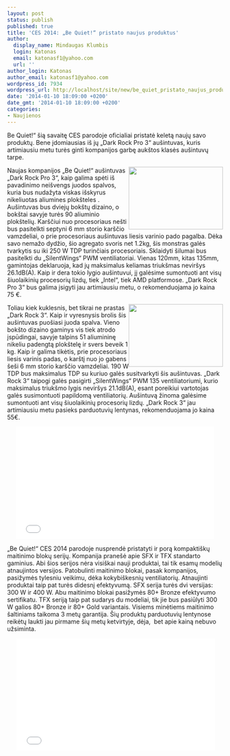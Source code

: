 ```yaml
---
layout: post
status: publish
published: true
title: 'CES 2014: „Be Quiet!“ pristato naujus produktus'
author:
  display_name: Mindaugas Klumbis
  login: Katonas
  email: katonasf1@yahoo.com
  url: ''
author_login: Katonas
author_email: katonasf1@yahoo.com
wordpress_id: 7934
wordpress_url: http://localhost/site/new/be_quiet_pristato_naujus_produktus_ces_parodoje/
date: '2014-01-10 18:09:00 +0200'
date_gmt: '2014-01-10 18:09:00 +0200'
categories:
- Naujienos
---
```

<p>
	Be Quiet!&ldquo; &scaron;ią savaitę CES parodoje oficialiai pristatė keletą naujų savo produktų. Bene įdomiausias i&scaron; jų &bdquo;Dark Rock Pro 3&ldquo; au&scaron;intuvas, kuris artimiausiu metu turės ginti kompanijos garbę auk&scaron;tos klasės au&scaron;intuvų tarpe.</p>
<p>
	<a href="http://technews.lt/userfiles/bequiet-dark-rock-pro-3-600x398.jpg"><img alt="" src="http://technews.lt/userfiles/bequiet-dark-rock-pro-3-600x398.jpg" style="width: 220px; height: 146px; float: right;" /></a>Naujas kompanijos &bdquo;Be Quiet!&ldquo; au&scaron;intuvas &bdquo;Dark Rock Pro 3&ldquo;, kaip galima spėti i&scaron; pavadinimo nei&scaron;vengs juodos spalvos, kuria bus nudažyta viskas i&scaron;skyrus nikeliuotas aliumines plok&scaron;teles . Au&scaron;intuvas bus dviejų bok&scaron;tų dizaino, o bok&scaron;tai savyje turės 90 aliuminio plok&scaron;telių. Kar&scaron;čiui nuo procesoriaus ne&scaron;ti bus pasitelkti septyni 6 mm storio kar&scaron;čio vamzdeliai, o prie procesoriaus au&scaron;intuvas liesis varinio pado pagalba. Dėka savo nemažo dydžio, &scaron;io agregato svoris net 1.2kg, &scaron;is monstras galės tvarkytis su iki 250 W TDP turinčiais procesoriais. Sklaidyti &scaron;ilumai bus pasitelkti du &bdquo;SilentWings&ldquo; PWM ventiliatoriai. Vienas 120mm, kitas 135mm, gamintojas deklaruoja, kad jų maksimalus keliamas triuk&scaron;mas nevir&scaron;ys 26.1dB(A). Kaip ir dera tokio lygio au&scaron;intuvui, jį galėsime sumontuoti ant visų &scaron;iuolaikinių procesorių lizdų, tiek &bdquo;Intel&ldquo;, tiek AMD platformose. &bdquo;Dark Rock Pro 3&ldquo; bus galima įsigyti jau artimiausiu metu, o rekomenduojama jo kaina 75 &euro;.</p>
<p>
	<a href="http://technews.lt/userfiles/bequiet-dark-rock-3.jpg"><img alt="" src="http://technews.lt/userfiles/bequiet-dark-rock-3.jpg" style="width: 220px; height: 146px; float: right;" /></a>Toliau kiek kuklesnis, bet tikrai ne prastas &bdquo;Dark Rock 3&ldquo;. Kaip ir vyresnysis brolis &scaron;is au&scaron;intuvas puo&scaron;iasi juoda spalva. Vieno bok&scaron;to dizaino gaminys vis tiek atrodo įspūdingai, savyje talpins 51 aliumininę nikeliu padengtą plok&scaron;telę ir svers beveik 1 kg. Kaip ir galima tikėtis, prie procesoriaus liesis varinis padas, o kar&scaron;tį nuo jo gabens &scaron;e&scaron;i 6 mm storio kar&scaron;čio vamzdeliai. 190 W TDP bus maksimalus TDP su kuriuo galės susitvarkyti &scaron;is au&scaron;intuvas. &bdquo;Dark Rock 3&ldquo; taipogi galės pasigirti &bdquo;SilentWings&ldquo; PWM 135 ventiliatoriumi, kurio maksimalus triuk&scaron;mo lygis nevir&scaron;ys 21.1dB(A), esant poreikiui vartotojas galės susimontuoti papildomą ventiliatorių. Au&scaron;intuvą žinoma galėsime sumontuoti ant visų &scaron;iuolaikinių procesorių lizdų. &bdquo;Dark Rock 3&ldquo; jau artimiausiu metu pasieks parduotuvių lentynas, rekomenduojama jo kaina 55&euro;.</p>
<p style="text-align: center;">
	<iframe allowfullscreen="" frameborder="0" height="261" src="//www.youtube.com/embed/LQa3TsTnI7M?rel=0" width="464"></iframe></p>
<p>
	&bdquo;Be Quiet!&ldquo; CES 2014 parodoje nusprendė pristatyti ir porą kompakti&scaron;kų maitinimo blokų serijų. Kompanija prane&scaron;ė apie SFX ir TFX standarto gaminius. Abi &scaron;ios serijos nėra visi&scaron;kai nauji produktai, tai tik esamų modelių atnaujintos versijos. Patobulinti maitinimo blokai, pasak kompanijos, pasižymės tylesniu veikimu, dėka kokybi&scaron;kesnių ventiliatorių. Atnaujinti produktai taip pat turės didesnį efektyvumą. SFX serija turės dvi versijas: 300 W ir 400 W. Abu maitinimo blokai pasižymės 80+ Bronze efektyvumo sertifikatu. TFX seriją taip pat sudarys du modeliai, tik jie bus pasiūlyti 300 W galios 80+ Bronze ir 80+ Gold variantais. Visiems minėtiems maitinimo &scaron;altiniams taikoma 3 metų garantija. &Scaron;ių produktų parduotuvių lentynose reikėtų laukti jau pirmame &scaron;ių metų ketvirtyje, dėja, &nbsp;bet apie kainą nebuvo užsiminta.</p>
<p style="text-align: center;">
	&nbsp;<iframe allowfullscreen="" frameborder="0" height="261" src="//www.youtube.com/embed/tB-K2ScmtuY?rel=0" width="464"></iframe></p>
